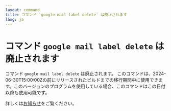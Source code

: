 ```yaml
---
layout: command
title: コマンド `google mail label delete` は廃止されます
lang: ja
---
```


# コマンド `google mail label delete` は廃止されます

コマンド `google mail label delete` は廃止されます。
このコマンドは、2024-06-30T15:00:00Zの前にリリースされたビルドまでの移行期間中に使用できます。このバージョンのプログラムを使用している場合、このコマンドはこの日付以降も使用可能です。

詳しくは[お知らせ](https://github.com/watermint/toolbox/discussions/835)をご覧ください。


